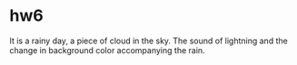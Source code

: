 # hw6
It is a rainy day, a piece of cloud in the sky. The sound of lightning and the change in background color accompanying the rain.
